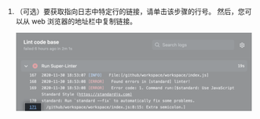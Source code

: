1. （可选）要获取指向日志中特定行的链接，请单击该步骤的行号。 然后，您可以从 web 浏览器的地址栏中复制链接。

   ![复制链接的按钮](/assets/images/help/repository/copy-link-button-updated-2.png)
